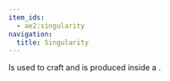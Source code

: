 ```yaml
---
item_ids:
  - ae2:singularity
navigation:
  title: Singularity
---
```


Is used to craft <ItemLink
id="quantum_entangled_singularity"/> and is
produced inside a <ItemLink id="condenser"/>.
